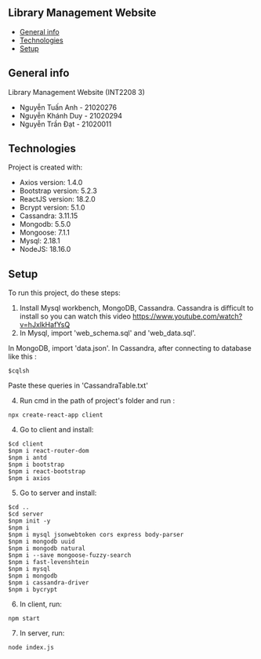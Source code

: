 ## Library Management Website 
* [General info](#general-info)
* [Technologies](#technologies)
* [Setup](#setup)

## General info
Library Management Website (INT2208 3)

* Nguyễn Tuấn Anh - 21020276
* Nguyễn Khánh Duy - 21020294 
* Nguyễn Trần Đạt - 21020011
	
## Technologies
Project is created with:
* Axios version: 1.4.0
* Bootstrap version: 5.2.3
* ReactJS version: 18.2.0
* Bcrypt version: 5.1.0
* Cassandra: 3.11.15
* Mongodb: 5.5.0
* Mongoose: 7.1.1
* Mysql: 2.18.1
* NodeJS: 18.16.0	
	
## Setup
To run this project, do these steps:
1. Install Mysql workbench, MongoDB, Cassandra.
  Cassandra is difficult to install so you can watch this video https://www.youtube.com/watch?v=hJxlkHafYsQ
2. In Mysql, import 'web_schema.sql' and 'web_data.sql'.

In MongoDB, import 'data.json'.
In Cassandra, after connecting to database like this :
```
$cqlsh
```
Paste these queries in 'CassandraTable.txt'

4. Run cmd in the path of project's folder and run :
```
npx create-react-app client
```

4. Go to client and install:
```
$cd client
$npm i react-router-dom
$npm i antd
$npm i bootstrap
$npm i react-bootstrap
$npm i axios
```

5. Go to server and install:
```
$cd ..
$cd server
$npm init -y
$npm i
$npm i mysql jsonwebtoken cors express body-parser
$npm i mongodb uuid
$npm i mongodb natural
$npm i --save mongoose-fuzzy-search
$npm i fast-levenshtein
$npm i mysql
$npm i mongodb
$npm i cassandra-driver
$npm i bycrypt
```

6. In client, run:

```
npm start
```

7. In server, run:

```
node index.js
```
